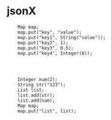 jsonX
=====


        Map map; 
        map.put("key", "value");
        map.put("key1", String("value"));
        map.put("key2", 1);
        map.put("key3", 0.5);
        map.put("key4", Integer(6));
        
        
        
        
        Integer num(2);
        String str("123");
        List list;
        list.add(str);
        list.add(num);
        Map map;
        map.put("list", list);
        
        
